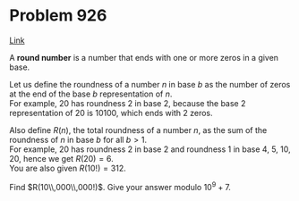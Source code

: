 # Problem 926

[Link](https://projecteuler.net/problem=926)

A **round number** is a number that ends with one or more zeros in a given base.

Let us define the roundness of a number $n$ in base $b$ as the number of zeros at the end of the base $b$ representation of $n$.  
For example, $20$ has roundness $2$ in base $2$, because the base $2$ representation of $20$ is $10100$, which ends with $2$ zeros.

Also define $R(n)$, the total roundness of a number $n$, as the sum of the roundness of $n$ in base $b$ for all $b > 1$.  
For example, $20$ has roundness $2$ in base $2$ and roundness $1$ in base $4$, $5$, $10$, $20$, hence we get $R(20)=6$.  
You are also given $R(10!) = 312$.

Find $R(10\\,000\\,000!)$. Give your answer modulo $10^9 + 7$.
